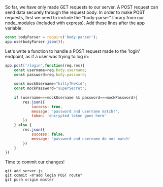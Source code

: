 So far, we have only made GET requests to our server. A POST request can send data securely through the request body. In order to make POST requests, first we need to include the "body-parser" library from our node_modules (included with express). Add these lines after the app variable:
```javascript
const bodyParser = require('body-parser');
app.use(bodyParser.json());
```
 
Let's write a function to handle a POST request made to the 'login' endpoint, as if a user was trying to log in:
```javascript
app.post('/login',function(req,res){
 	const username=req.body.username;
 	const password=req.body.password;
 
 	const mockUsername="billyTheKid";
 	const mockPassword="superSecret";
 
 	if (username===mockUsername && password===mockPassword){
      	res.json({
      	 	success: true,
      	 	message: 'password and username match!',
      	 	token: 'encrypted token goes here'
      	})
 	} else {
      	res.json({
      	 	success: false,
      	 	message: 'password and username do not match'
      	})
 	}
})
``` 
Time to commit our changes!
```
git add server.js
git commit -m"add login POST route"
git push origin master
```

